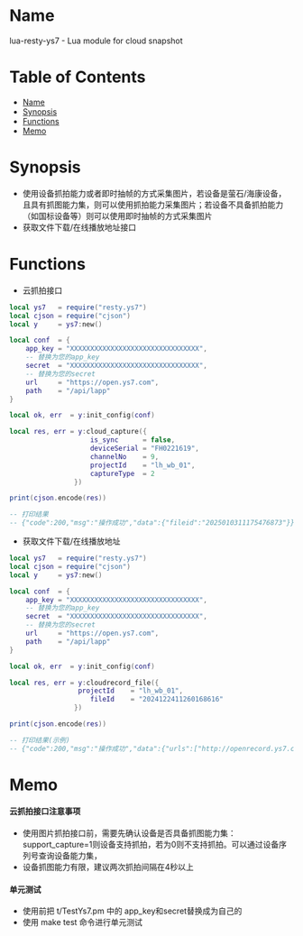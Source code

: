 Name
====

lua-resty-ys7 - Lua module for cloud snapshot

Table of Contents
=================

* [Name](#name)
* [Synopsis](#synopsis)
* [Functions](#functions)
* [Memo](#memo)

Synopsis
========
* 使用设备抓拍能力或者即时抽帧的方式采集图片，若设备是萤石/海康设备，且具有抓图能力集，则可以使用抓拍能力采集图片；若设备不具备抓拍能力（如国标设备等）则可以使用即时抽帧的方式采集图片
* 获取文件下载/在线播放地址接口


Functions
=========

* 云抓拍接口
```lua
local ys7   = require("resty.ys7")
local cjson = require("cjson")
local y     = ys7:new()

local conf  = {
    app_key = "XXXXXXXXXXXXXXXXXXXXXXXXXXXXXXXX",
    -- 替换为您的app_key
    secret  = "XXXXXXXXXXXXXXXXXXXXXXXXXXXXXXXX",
    -- 替换为您的secret
    url     = "https://open.ys7.com",
    path    = "/api/lapp"
}

local ok, err  = y:init_config(conf)

local res, err = y:cloud_capture({
                    is_sync      = false,
                    deviceSerial = "FH0221619",
                    channelNo    = 9,
                    projectId    = "lh_wb_01",
                    captureType  = 2
                })

print(cjson.encode(res))

-- 打印结果
-- {"code":200,"msg":"操作成功","data":{"fileid":"2025010311175476873"}}

```

* 获取文件下载/在线播放地址
```lua
local ys7   = require("resty.ys7")
local cjson = require("cjson")
local y     = ys7:new()

local conf  = {
    app_key = "XXXXXXXXXXXXXXXXXXXXXXXXXXXXXXXX",
    -- 替换为您的app_key
    secret  = "XXXXXXXXXXXXXXXXXXXXXXXXXXXXXXXX",
    -- 替换为您的secret
    url     = "https://open.ys7.com",
    path    = "/api/lapp"
}

local ok, err  = y:init_config(conf)

local res, err = y:cloudrecord_file({
                 projectId    = "lh_wb_01",
                    fileId    = "2024122411260168616"
                })

print(cjson.encode(res))

-- 打印结果(示例)
-- {"code":200,"msg":"操作成功","data":{"urls":["http://openrecord.ys7.com/VIDEO_FRAME_IMMEDIATE_FILES/75bc000ccdb54c3a947ba63642952fa7/lh_wb_01/FR0246821-9/2024122411260168616_1735010761.jpeg?Expires=1735889966&OSSAccessKeyId=LTAI4G6HFM3XPqa8rBjxHJRE&Signature=XYnvOtTWdM5N1kmikpDfDlsyHZg%3D&response-content-type=image%2Fjpg&auth_key=1735889966-0-e4376f6fca7e4c7bb25bb3bd3bf5ec96-8e0ba5804467c2b3d292b63da4f85a9d"],"expire":1735889966125}}

```

Memo
=========

#### 云抓拍接口注意事项
*    使用图片抓拍接口前，需要先确认设备是否具备抓图能力集：support_capture=1则设备支持抓拍，若为0则不支持抓拍。可以通过设备序列号查询设备能力集，
*    设备抓图能力有限，建议两次抓拍间隔在4秒以上

#### 单元测试
*    使用前把 t/TestYs7.pm 中的 app_key和secret替换成为自己的
*    使用 make test 命令进行单元测试






